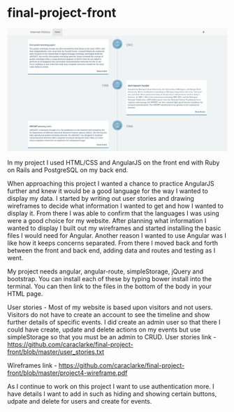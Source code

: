 # final-project-front

<img src="img/project4-front.png" alt="project 4 display">

In my project I used HTML/CSS and AngularJS on the front end with Ruby on Rails  and PostgreSQL on my back end.

When approaching this project I wanted a chance to practice AngularJS further and knew it would be a good language for the way I wanted to display my data. I started by writing out user stories and drawing wireframes to decide what information I wanted to get and how I wanted to display it. From there I was able to confirm that the languages I was using were a good choice for my website.
After planning what information I wanted to display I built out my wireframes and started installing the basic files I would need for Angular. Another reason I wanted to use Angular was I like how it keeps concerns separated.
From there I moved back and forth between the front and back end, adding data and routes and testing as I went.

My project needs angular, angular-route, simpleStorage, jQuery and bootstrap. You can install each of these by typing bower install <name> into the terminal. You can then link to the files in the bottom of the body in your HTML page.

User stories -
Most of my website is based upon visitors and not users. Visitors do not have to create an account to see the timeline and show further details of specific events.
I did create an admin user so that there I could have create, update and delete actions on my events but use simpleStorage so that you must be an admin to CRUD.
User stories link - https://github.com/caraclarke/final-project-front/blob/master/user_stories.txt

Wireframes link -
https://github.com/caraclarke/final-project-front/blob/master/project4-wireframe.pdf

As I continue to work on this project I want to use authentication more. I have details I want to add in such as hiding and showing certain buttons, udpate and delete for users and create for events.
